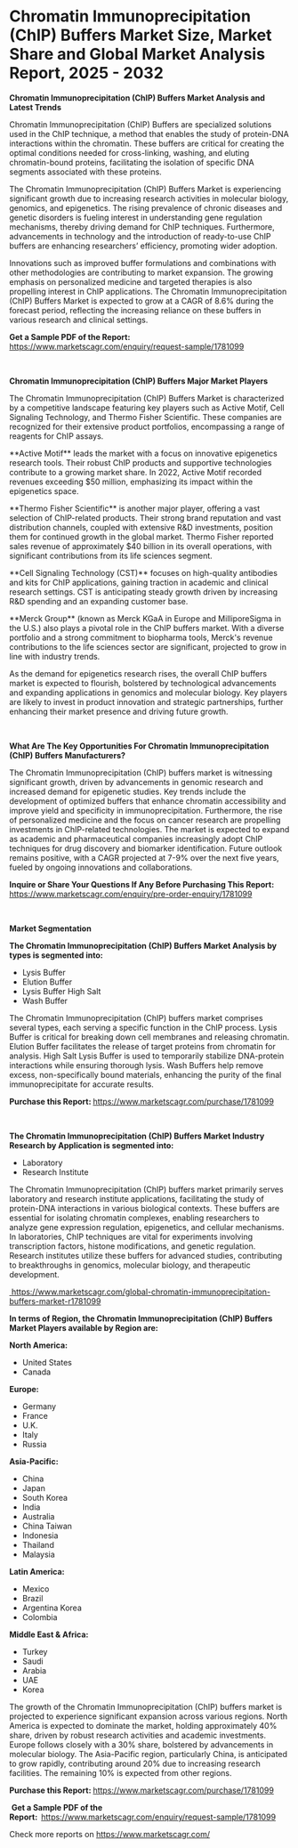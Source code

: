 <p><h1>Chromatin Immunoprecipitation (ChIP) Buffers Market Size, Market Share and Global Market Analysis Report, 2025 - 2032</h1></p><p><strong>Chromatin Immunoprecipitation (ChIP) Buffers Market Analysis and Latest Trends</strong></p>
<p><p>Chromatin Immunoprecipitation (ChIP) Buffers are specialized solutions used in the ChIP technique, a method that enables the study of protein-DNA interactions within the chromatin. These buffers are critical for creating the optimal conditions needed for cross-linking, washing, and eluting chromatin-bound proteins, facilitating the isolation of specific DNA segments associated with these proteins. </p><p>The Chromatin Immunoprecipitation (ChIP) Buffers Market is experiencing significant growth due to increasing research activities in molecular biology, genomics, and epigenetics. The rising prevalence of chronic diseases and genetic disorders is fueling interest in understanding gene regulation mechanisms, thereby driving demand for ChIP techniques. Furthermore, advancements in technology and the introduction of ready-to-use ChIP buffers are enhancing researchers’ efficiency, promoting wider adoption.</p><p>Innovations such as improved buffer formulations and combinations with other methodologies are contributing to market expansion. The growing emphasis on personalized medicine and targeted therapies is also propelling interest in ChIP applications. The Chromatin Immunoprecipitation (ChIP) Buffers Market is expected to grow at a CAGR of 8.6% during the forecast period, reflecting the increasing reliance on these buffers in various research and clinical settings.</p></p>
<p><strong>Get a Sample PDF of the Report:&nbsp;</strong> <a href="https://www.marketscagr.com/enquiry/request-sample/1781099?utm_campaign=1902&utm_medium=2&utm_source=Github&utm_content=ia&utm_term=02022025&utm_id=chromatin-immunoprecipitation-chip-buffers">https://www.marketscagr.com/enquiry/request-sample/1781099</a></p>
<p>&nbsp;</p>
<p><strong>Chromatin Immunoprecipitation (ChIP) Buffers Major Market Players</strong></p>
<p><p>The Chromatin Immunoprecipitation (ChIP) Buffers Market is characterized by a competitive landscape featuring key players such as Active Motif, Cell Signaling Technology, and Thermo Fisher Scientific. These companies are recognized for their extensive product portfolios, encompassing a range of reagents for ChIP assays.</p><p>**Active Motif** leads the market with a focus on innovative epigenetics research tools. Their robust ChIP products and supportive technologies contribute to a growing market share. In 2022, Active Motif recorded revenues exceeding $50 million, emphasizing its impact within the epigenetics space.</p><p>**Thermo Fisher Scientific** is another major player, offering a vast selection of ChIP-related products. Their strong brand reputation and vast distribution channels, coupled with extensive R&D investments, position them for continued growth in the global market. Thermo Fisher reported sales revenue of approximately $40 billion in its overall operations, with significant contributions from its life sciences segment.</p><p>**Cell Signaling Technology (CST)** focuses on high-quality antibodies and kits for ChIP applications, gaining traction in academic and clinical research settings. CST is anticipating steady growth driven by increasing R&D spending and an expanding customer base.</p><p>**Merck Group** (known as Merck KGaA in Europe and MilliporeSigma in the U.S.) also plays a pivotal role in the ChIP buffers market. With a diverse portfolio and a strong commitment to biopharma tools, Merck's revenue contributions to the life sciences sector are significant, projected to grow in line with industry trends.</p><p>As the demand for epigenetics research rises, the overall ChIP buffers market is expected to flourish, bolstered by technological advancements and expanding applications in genomics and molecular biology. Key players are likely to invest in product innovation and strategic partnerships, further enhancing their market presence and driving future growth.</p></p>
<p>&nbsp;</p>
<p><strong>What Are The Key Opportunities For Chromatin Immunoprecipitation (ChIP) Buffers Manufacturers?</strong></p>
<p><p>The Chromatin Immunoprecipitation (ChIP) buffers market is witnessing significant growth, driven by advancements in genomic research and increased demand for epigenetic studies. Key trends include the development of optimized buffers that enhance chromatin accessibility and improve yield and specificity in immunoprecipitation. Furthermore, the rise of personalized medicine and the focus on cancer research are propelling investments in ChIP-related technologies. The market is expected to expand as academic and pharmaceutical companies increasingly adopt ChIP techniques for drug discovery and biomarker identification. Future outlook remains positive, with a CAGR projected at 7-9% over the next five years, fueled by ongoing innovations and collaborations.</p></p>
<p><strong>Inquire or Share Your Questions If Any Before Purchasing This Report:</strong> <a href="https://www.marketscagr.com/enquiry/pre-order-enquiry/1781099?utm_campaign=1902&utm_medium=2&utm_source=Github&utm_content=ia&utm_term=02022025&utm_id=chromatin-immunoprecipitation-chip-buffers">https://www.marketscagr.com/enquiry/pre-order-enquiry/1781099</a></p>
<p>&nbsp;</p>
<p><strong>Market Segmentation</strong></p>
<p><strong>The Chromatin Immunoprecipitation (ChIP) Buffers Market Analysis by types is segmented into:</strong></p>
<p><ul><li>Lysis Buffer</li><li>Elution Buffer</li><li>Lysis Buffer High Salt</li><li>Wash Buffer</li></ul></p>
<p><p>The Chromatin Immunoprecipitation (ChIP) buffers market comprises several types, each serving a specific function in the ChIP process. Lysis Buffer is critical for breaking down cell membranes and releasing chromatin. Elution Buffer facilitates the release of target proteins from chromatin for analysis. High Salt Lysis Buffer is used to temporarily stabilize DNA-protein interactions while ensuring thorough lysis. Wash Buffers help remove excess, non-specifically bound materials, enhancing the purity of the final immunoprecipitate for accurate results.</p></p>
<p><strong>Purchase this Report:&nbsp;</strong><a href="https://www.marketscagr.com/purchase/1781099?utm_campaign=1902&utm_medium=2&utm_source=Github&utm_content=ia&utm_term=02022025&utm_id=chromatin-immunoprecipitation-chip-buffers">https://www.marketscagr.com/purchase/1781099</a></p>
<p>&nbsp;</p>
<p><strong>The Chromatin Immunoprecipitation (ChIP) Buffers Market Industry Research by Application is segmented into:</strong></p>
<p><ul><li>Laboratory</li><li>Research Institute</li></ul></p>
<p><p>The Chromatin Immunoprecipitation (ChIP) buffers market primarily serves laboratory and research institute applications, facilitating the study of protein-DNA interactions in various biological contexts. These buffers are essential for isolating chromatin complexes, enabling researchers to analyze gene expression regulation, epigenetics, and cellular mechanisms. In laboratories, ChIP techniques are vital for experiments involving transcription factors, histone modifications, and genetic regulation. Research institutes utilize these buffers for advanced studies, contributing to breakthroughs in genomics, molecular biology, and therapeutic development.</p></p>
<p><a href="https://www.marketscagr.com/global-chromatin-immunoprecipitation-buffers-market-r1781099?utm_campaign=1902&utm_medium=2&utm_source=Github&utm_content=ia&utm_term=02022025&utm_id=chromatin-immunoprecipitation-chip-buffers">&nbsp;https://www.marketscagr.com/global-chromatin-immunoprecipitation-buffers-market-r1781099</a></p>
<p><strong>In terms of Region, the Chromatin Immunoprecipitation (ChIP) Buffers Market Players available by Region are:</strong></p>
<p>
    <p> <strong> North America: </strong>
        <ul>
            <li>United States</li>
            <li>Canada</li>
        </ul>
        </p> 
    <p> <strong> Europe: </strong>
        <ul>
            <li>Germany</li>
            <li>France</li>
            <li>U.K.</li>
            <li>Italy</li>
            <li>Russia</li>
        </ul>
        </p> 
    <p> <strong> Asia-Pacific: </strong>
        <ul>
            <li>China</li>
            <li>Japan</li>
            <li>South Korea</li>
            <li>India</li>
            <li>Australia</li>
            <li>China Taiwan</li>
            <li>Indonesia</li>
            <li>Thailand</li>
            <li>Malaysia</li>
        </ul>
        </p> 
    <p> <strong> Latin America: </strong>
        <ul>
            <li>Mexico</li>
            <li>Brazil</li>
            <li>Argentina Korea</li>
            <li>Colombia</li>
        </ul>
        </p> 
    <p> <strong> Middle East & Africa: </strong>
        <ul>
            <li>Turkey</li>
            <li>Saudi</li>
            <li>Arabia</li>
            <li>UAE</li>
            <li>Korea</li>
        </ul>
    </p>
    </p>
<p><p>The growth of the Chromatin Immunoprecipitation (ChIP) buffers market is projected to experience significant expansion across various regions. North America is expected to dominate the market, holding approximately 40% share, driven by robust research activities and academic investments. Europe follows closely with a 30% share, bolstered by advancements in molecular biology. The Asia-Pacific region, particularly China, is anticipated to grow rapidly, contributing around 20% due to increasing research facilities. The remaining 10% is expected from other regions.</p></p>
<p><strong>Purchase this Report: </strong><a href="https://www.marketscagr.com/purchase/1781099?utm_campaign=1902&utm_medium=2&utm_source=Github&utm_content=ia&utm_term=02022025&utm_id=chromatin-immunoprecipitation-chip-buffers">https://www.marketscagr.com/purchase/1781099</a></p>
<p>&nbsp;<strong>Get a Sample PDF of the Report:&nbsp;&nbsp;</strong><a href="https://www.marketscagr.com/enquiry/request-sample/1781099?utm_campaign=1902&utm_medium=2&utm_source=Github&utm_content=ia&utm_term=02022025&utm_id=chromatin-immunoprecipitation-chip-buffers">https://www.marketscagr.com/enquiry/request-sample/1781099</a></p>
<p><strong></strong></p>
<p>Check more reports on <a href="https://www.marketscagr.com/?utm_campaign=1902&utm_medium=2&utm_source=Github&utm_content=ia&utm_term=02022025&utm_id=chromatin-immunoprecipitation-chip-buffers">https://www.marketscagr.com/</a></p>
